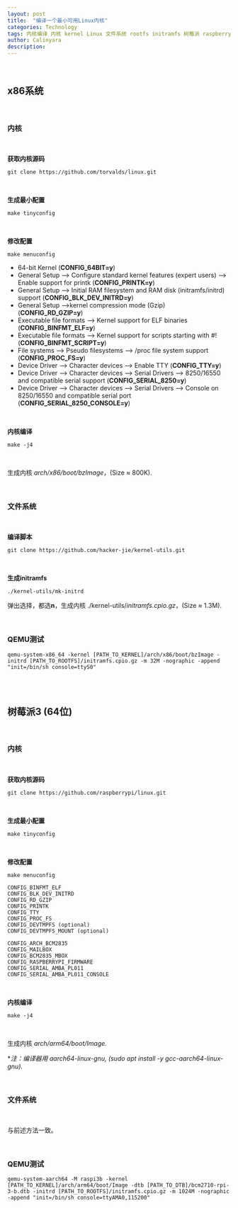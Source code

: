 ```yaml
---
layout: post
title:  "编译一个最小可用Linux内核"
categories: Technology
tags: 内核编译 内核 kernel Linux 文件系统 rootfs initramfs 树莓派 raspberry pi fs ramfs
author: Calinyara
description:
---
```


<br>

## **x86系统**

<br>

### **内核**

<br>

**获取内核源码**

```shell
git clone https://github.com/torvalds/linux.git
```

<br>

**生成最小配置**

```shell
make tinyconfig
```

<br>

**修改配置**

```
make menuconfig
```

- 64-bit Kernel (**CONFIG_64BIT=y**)
- General Setup --> Configure standard kernel features (expert users) --> Enable support for printk (**CONFIG_PRINTK=y**)
- General Setup --> Initial RAM filesystem and RAM disk (initramfs/initrd) support (**CONFIG_BLK_DEV_INITRD=y**)
- General Setup -->kernel compression mode (Gzip) (**CONFIG_RD_GZIP=y**)
- Executable file formats --> Kernel support for ELF binaries (**CONFIG_BINFMT_ELF=y**)
- Executable file formats --> Kernel support for scripts starting with #! (**CONFIG_BINFMT_SCRIPT=y**)
- File systems --> Pseudo filesystems --> /proc file system support (**CONFIG_PROC_FS=y**)
- Device Driver --> Character devices --> Enable TTY (**CONFIG_TTY=y**)
- Device Driver --> Character devices --> Serial Drivers  --> 8250/16550 and compatible serial support (**CONFIG_SERIAL_8250=y**)
- Device Driver --> Character devices --> Serial Drivers  --> Console on 8250/16550 and compatible serial port (**CONFIG_SERIAL_8250_CONSOLE=y**)

<br>

**内核编译**

```shell
make -j4
```

<br>

生成内核 *arch/x86/boot/bzImage*，(Size ≈ 800K).

<br>

### **文件系统**

<br>

**编译脚本**

```shell
git clone https://github.com/hacker-jie/kernel-utils.git
```

<br>

**生成initramfs**

```shell
./kernel-utils/mk-initrd
```

弹出选择，都选**n**，生成内核 ./kernel-utils/*initramfs.cpio.gz*，(Size ≈ 1.3M).

<br>

### **QEMU测试**

```shell
qemu-system-x86_64 -kernel [PATH_TO_KERNEL]/arch/x86/boot/bzImage -initrd [PATH_TO_ROOTFS]/initramfs.cpio.gz -m 32M -nographic -append "init=/bin/sh console=ttyS0"
```

<br>

<br>

## **树莓派3 (64位)**

<br>

### **内核**

<br>

**获取内核源码**

```shell
git clone https://github.com/raspberrypi/linux.git
```

<br>

**生成最小配置**

```shell
make tinyconfig
```

<br>

**修改配置**

```
make menuconfig
```

```shell
CONFIG_BINFMT_ELF
CONFIG_BLK_DEV_INITRD
CONFIG_RD_GZIP
CONFIG_PRINTK
CONFIG_TTY
CONFIG_PROC_FS
CONFIG_DEVTMPFS (optional)
CONFIG_DEVTMPFS_MOUNT (optional)

CONFIG_ARCH_BCM2835
CONFIG_MAILBOX
CONFIG_BCM2835_MBOX
CONFIG_RASPBERRYPI_FIRMWARE
CONFIG_SERIAL_AMBA_PL011
CONFIG_SERIAL_AMBA_PL011_CONSOLE
```

<br>

**内核编译**

```shell
make -j4
```

<br>

生成内核 *arch/arm64/boot/Image.*



**注：编译器用 aarch64-linux-gnu, (sudo apt install -y gcc-aarch64-linux-gnu).*

<br>

### **文件系统**

<br>

与前述方法一致。

<br>

### **QEMU测试**

```shell
qemu-system-aarch64 -M raspi3b -kernel [PATH_TO_KERNEL]/arch/arm64/boot/Image -dtb [PATH_TO_DTB]/bcm2710-rpi-3-b.dtb -initrd [PATH_TO_ROOTFS]/initramfs.cpio.gz -m 1024M -nographic -append "init=/bin/sh console=ttyAMA0,115200"
```

<br>

<!-- Global site tag (gtag.js) - Google Analytics -->

<script async src="https://www.googletagmanager.com/gtag/js?id=UA-66555622-4"></script>
<script>
  window.dataLayer = window.dataLayer || [];
  function gtag(){dataLayer.push(arguments);}
  gtag('js', new Date());
  gtag('config', 'UA-66555622-4');
</script>


<!-- Google tag (gtag.js) -->
<script async src="https://www.googletagmanager.com/gtag/js?id=G-27WH7FZ7KT"></script>
<script>
  window.dataLayer = window.dataLayer || [];
  function gtag(){dataLayer.push(arguments);}
  gtag('js', new Date());

  gtag('config', 'G-27WH7FZ7KT');
</script>